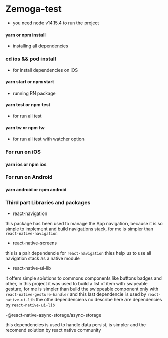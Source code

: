 # Zemoga-test

- you need node v14.15.4 to run the project

#### yarn or npm install

- installing all dependencies

### cd ios && pod install

- for install dependencies on iOS

#### yarn start or npm start

- running RN package

#### yarn test or npm test

- for run all test

#### yarn tw or npm tw

- for run all test with watcher option

### For run on iOS

#### yarn ios or npm ios

### For run on Android

#### yarn android or npm android

### Third part Libraries and packages

- react-navigation

this package has been used to manage the App navigation, because it is so simple to implement and build navigations stack, for me is simpler than `react-native-navigation`

- react-native-screens

this is a pair dependencie for `react-navigation` thies help us to use all navigation stack as a native module

- react-native-ui-lib

it offers simple solutions to commons components like buttons badges and other, in this project it was used to build a list of item with swipeable gesture, for me is simpler than build the swippeable component only with `react-native-gesture-handler` and this last dependencie is used by `react-native-ui-lib` the othe dependenciens no describe here are dependencies by `react-native-ui-lib`

-@react-native-async-storage/async-storage

this dependencies is used to handle data persist, is simpler and the recomend solution by react native community
